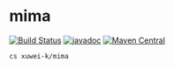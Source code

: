 # mima

[![Build Status](https://travis-ci.org/xuwei-k/mima.svg?branch=master)](https://travis-ci.org/xuwei-k/mima)
[![javadoc](https://javadoc-badge.appspot.com/com.github.xuwei-k/mima_2.12.svg?label=javadoc)](https://javadoc-badge.appspot.com/com.github.xuwei-k/mima_2.12/index.html#mima.package)
[![Maven Central](https://maven-badges.herokuapp.com/maven-central/com.github.xuwei-k/mima_2.12/badge.svg)](https://maven-badges.herokuapp.com/maven-central/com.github.xuwei-k/mima_2.12)

```
cs xuwei-k/mima
```
